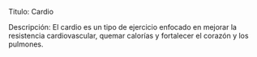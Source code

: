 Titulo: Cardio

Descripción:
El cardio es un tipo de ejercicio enfocado en mejorar la resistencia cardiovascular, quemar calorías y fortalecer el corazón y los pulmones.